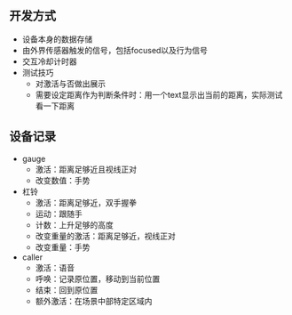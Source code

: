 ## 开发方式
- 设备本身的数据存储
- 由外界传感器触发的信号，包括focused以及行为信号
- 交互冷却计时器
- 测试技巧
	- 对激活与否做出展示
	- 需要设定距离作为判断条件时：用一个text显示出当前的距离，实际测试看一下距离

## 设备记录
- gauge
	- 激活：距离足够近且视线正对
	- 改变数值：手势
- 杠铃
	- 激活：距离足够近，双手握拳
	- 运动：跟随手
	- 计数：上升足够的高度
	- 改变重量的激活：距离足够近，视线正对
	- 改变重量：手势
- caller
	- 激活：语音
	- 呼唤：记录原位置，移动到当前位置
	- 结束：回到原位置
	- 额外激活：在场景中部特定区域内
